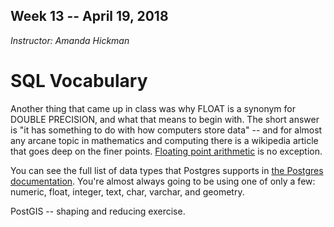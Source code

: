 ## Week 13 -- April 19, 2018
*Instructor: Amanda Hickman*


# SQL Vocabulary
Another thing that came up in class was why FLOAT is a synonym for DOUBLE PRECISION, and what that means to begin with. The short answer is "it has something to do with how computers store data" -- and for almost any arcane topic in mathematics and computing there is a wikipedia article that goes deep on the finer points. [Floating point arithmetic](https://en.wikipedia.org/wiki/Floating-point_arithmetic) is no exception.

You can see the full list of data types that Postgres supports in [the Postgres documentation](https://www.postgresql.org/docs/10/static/datatype.html). You're almost always going to be using one of only a few:  numeric, float, integer, text, char, varchar, and geometry.

PostGIS -- shaping and reducing exercise.  
